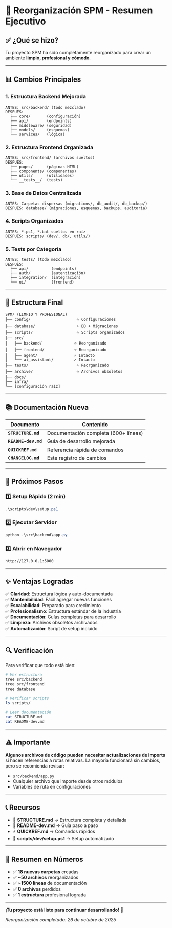 # 🎉 Reorganización SPM - Resumen Ejecutivo

## ✅ ¿Qué se hizo?

Tu proyecto SPM ha sido completamente reorganizado para crear un ambiente **limpio, profesional y cómodo**.

---

## 📊 Cambios Principales

### 1. **Estructura Backend Mejorada** 
```
ANTES: src/backend/ (todo mezclado)
DESPUÉS: 
  ├── core/       (configuración)
  ├── api/        (endpoints)
  ├── middleware/ (seguridad)
  ├── models/     (esquemas)
  └── services/   (lógica)
```

### 2. **Estructura Frontend Organizada**
```
ANTES: src/frontend/ (archivos sueltos)
DESPUÉS:
  ├── pages/      (páginas HTML)
  ├── components/ (componentes)
  ├── utils/      (utilidades)
  └── __tests__/  (tests)
```

### 3. **Base de Datos Centralizada**
```
ANTES: Carpetas dispersas (migrations/, db_audit/, db_backup/)
DESPUÉS: database/ (migraciones, esquemas, backups, auditoría)
```

### 4. **Scripts Organizados**
```
ANTES: *.ps1, *.bat sueltos en raíz
DESPUÉS: scripts/ (dev/, db/, utils/)
```

### 5. **Tests por Categoría**
```
ANTES: tests/ (todo mezclado)
DESPUÉS:
  ├── api/          (endpoints)
  ├── auth/         (autenticación)
  ├── integration/  (integración)
  └── ui/           (frontend)
```

---

## 📁 Estructura Final

```
SPM/ (LIMPIO Y PROFESIONAL)
├── config/                    ⭐ Configuraciones
├── database/                  ⭐ BD + Migraciones
├── scripts/                   ⭐ Scripts organizados
├── src/
│   ├── backend/              ⭐ Reorganizado
│   ├── frontend/             ⭐ Reorganizado  
│   ├── agent/                ✓ Intacto
│   └── ai_assistant/         ✓ Intacto
├── tests/                     ⭐ Reorganizado
├── archive/                   ⭐ Archivos obsoletos
├── docs/
├── infra/
└── [configuración raíz]
```

---

## 📚 Documentación Nueva

| Documento | Contenido |
|-----------|----------|
| **`STRUCTURE.md`** | Documentación completa (600+ líneas) |
| **`README-dev.md`** | Guía de desarrollo mejorada |
| **`QUICKREF.md`** | Referencia rápida de comandos |
| **`CHANGELOG.md`** | Este registro de cambios |

---

## 🚀 Próximos Pasos

### 1️⃣ Setup Rápido (2 min)
```powershell
.\scripts\dev\setup.ps1
```

### 2️⃣ Ejecutar Servidor
```powershell
python .\src\backend\app.py
```

### 3️⃣ Abrir en Navegador
```
http://127.0.0.1:5000
```

---

## ✨ Ventajas Logradas

✅ **Claridad**: Estructura lógica y auto-documentada  
✅ **Mantenibilidad**: Fácil agregar nuevas funciones  
✅ **Escalabilidad**: Preparado para crecimiento  
✅ **Profesionalismo**: Estructura estándar de la industria  
✅ **Documentación**: Guías completas para desarrollo  
✅ **Limpieza**: Archivos obsoletos archivados  
✅ **Automatización**: Script de setup incluido  

---

## 🔍 Verificación

Para verificar que todo está bien:

```bash
# Ver estructura
tree src/backend
tree src/frontend
tree database

# Verificar scripts
ls scripts/

# Leer documentación
cat STRUCTURE.md
cat README-dev.md
```

---

## ⚠️ Importante

**Algunos archivos de código pueden necesitar actualizaciones de imports** si hacen referencias a rutas relativas. La mayoría funcionará sin cambios, pero se recomienda revisar:

- `src/backend/app.py`
- Cualquier archivo que importe desde otros módulos
- Variables de ruta en configuraciones

---

## 📞 Recursos

- 📖 **STRUCTURE.md** → Estructura completa y detallada
- 🚀 **README-dev.md** → Guía paso a paso
- ⚡ **QUICKREF.md** → Comandos rápidos
- 🔧 **scripts/dev/setup.ps1** → Setup automatizado

---

## 🎯 Resumen en Números

- ✅ **18 nuevas carpetas** creadas
- ✅ **~50 archivos** reorganizados
- ✅ **~1500 líneas** de documentación
- ✅ **0 archivos** perdidos
- ✅ **1 estructura** profesional lograda

---

**¡Tu proyecto está listo para continuar desarrollando! 🚀**

*Reorganización completada: 26 de octubre de 2025*
